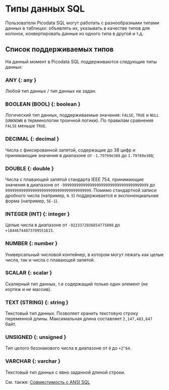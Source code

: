 # Типы данных SQL
Пользователи Picodata SQL могут работать с разнообразными типами данных
в таблицах: объявлять их, указывать в качестве типов для колонок,
конвертировать данные из одного типа в другой и т.д.

## Список поддерживаемых типов
На данный момент в Picodata SQL поддерживаются следующие типы
данных:

### ANY {: any }

Любой тип данных / тип данных не задан.

### BOOLEAN (BOOL) {: boolean }

Логический тип данных, поддерживаемые значения:
`FALSE`, `TRUE` и `NULL` (`UNKNOWN` в терминологии троичной логики).
По правилам сравнения `FALSE` меньше `TRUE`.

### DECIMAL {: decimal }

Числа с фиксированной запятой, содержащие до 38 цифр и принимающие значения в диапазоне
от `-1.79769e308` до `1.79769e308`;

### DOUBLE {: double }
Числа с плавающей запятой стандарта IEEE 754, принимающие значения в диапазоне от
`-99999999999999999999999999999999999999` до `99999999999999999999999999999999999999`.
Помимо стандартной записи дробного числа (например, `0.5`) поддерживается и
экспоненциальная форма (например, `5E-1`).

### INTEGER (INT) {: integer }

Целые числа в диапазоне от `-9223372036854775808` до `+18446744073709551615`.

### NUMBER {: number }

Универсальный числовой контейнер, в котором могут лежать как целые числа, так и числа
с плавающей запятой.

### SCALAR {: scalar }

Скалярный тип данных, т.е содержащий только один элемент (_не_ кортеж и _не_ массив).

### TEXT (STRING) {: string }

Текстовый тип данных. Позволяет хранить текстовую строку переменной длины. Максимальная
длина составляет `2,147,483,647` байт.

### UNSIGNED {: unsigned }

Тип целого беззнакового числа в диапазоне от `0` до `+2^64`.

### VARCHAR {: varchar }

Текстовый тип данных с явно заданной длиной строки.


См. также: [Совместимость с ANSI SQL](ansi_sql.md)
